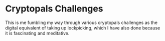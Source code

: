 # Cryptopals Challenges

This is me fumbling my way through various cryptopals challenges as the digital equivalent
of taking up lockpicking, which I have also done because it is fascinating and meditative.
